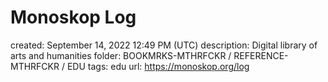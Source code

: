 # Monoskop Log

created: September 14, 2022 12:49 PM (UTC)
description: Digital library of arts and humanities
folder: BOOKMRKS-MTHRFCKR / REFERENCE-MTHRFCKR / EDU
tags: edu
url: https://monoskop.org/log